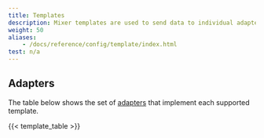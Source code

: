 ```yaml
---
title: Templates
description: Mixer templates are used to send data to individual adapters.
weight: 50
aliases:
    - /docs/reference/config/template/index.html
test: n/a
---
```


## Adapters

The table below shows the set of [adapters](/docs/reference/config/policy-and-telemetry/adapters) that implement each supported template.

{{< template_table >}}
